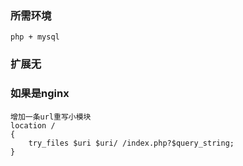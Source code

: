 ### 所需环境
    php + mysql
### 扩展无

### 如果是nginx
    增加一条url重写小模块
    location /
    {
        try_files $uri $uri/ /index.php?$query_string;
    }
